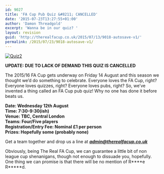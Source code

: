 ```yaml
---
id: 9027
title: 'FA Cup Pub Quiz &#8211; CANCELLED'
date: '2015-07-23T13:27:55+01:00'
author: 'Damon Threadgold'
excerpt: 'Wanna be in our quiz? '
layout: revision
guid: 'http://therealfacup.co.uk/2015/07/13/9018-autosave-v1/'
permalink: /2015/07/23/9018-autosave-v1/
---
```


[![Quiz2](http://therealfacup.co.uk/wp-content/uploads/2015/07/Quiz2-1024x646.jpg)](http://therealfacup.co.uk/2015/07/08/fa-cup-pub-quiz/quiz2/)

**UPDATE: DUE TO LACK OF DEMAND THIS QUIZ IS CANCELLED**

The 2015/16 FA Cup gets underway on Friday 14 August and this season we thought we’d do something to celebrate. Everyone loves the FA Cup, right? Everyone loves quizzes, right? Everyone loves pubs, right? So, we’ve invented a thing called an FA Cup pub quiz! Why no one has done it before beats us.

**Date: Wednesday 12th August**  
 **Time: 7:30-9:30(ish)**  
 **Venue: TBC, Central London**  
 **Teams: Four/Five players**  
 **Registration/Entry Fee: Nominal £1 per person**  
 **Prizes: Hopefully some (probably none)**

Get a team together and drop us a line at ***admin@therealfacup.co.uk***

Obviously, being The Real FA Cup, we can guarantee a little bit of non league cup shenanigans, though not enough to dissuade you, hopefully. One thing we can promise is that there will be no mention of R\*\*\*\*e R\*\*\*\*\*d.